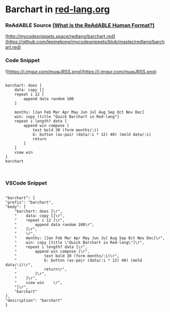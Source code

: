 
# Barchart in [red-lang.org](http://red-lang.org)


### ReAdABLE Source [(What is the ReAdABLE Human Format?)](http://readablehumanformat.com)

[http://mycodesnippets.space/redlang/barchart.red](https://github.com/lepinekong/mycodesnippets/blob/master/redlang/barchart.red)


### Code Snippet

![https://i.imgur.com/muwJRSS.png](https://i.imgur.com/muwJRSS.png)
                    


```

barchart: does [
    data: copy []
    repeat i 12 [
        append data random 100
    ]
    
    months: [Jan Feb Mar Apr May Jun Jul Aug Sep Oct Nov Dec]
    win: copy [title "Quick Barchart in Red-lang"]
    repeat i length? data [
        append win compose [
            text bold 30 (form months/:i)
            b: button (as-pair (data/:i * 12) 40) (mold data/:i)
            return
        ]
    ]
    view win    
]
barchart

        
```



### VSCode Snippet



```

"barchart": {
"prefix": "barchart",
"body": [
    "barchart: does [\r",
    "    data: copy []\r",
    "    repeat i 12 [\r",
    "        append data random 100\r",
    "    ]\r",
    "    \r",
    "    months: [Jan Feb Mar Apr May Jun Jul Aug Sep Oct Nov Dec]\r",
    "    win: copy [title \"Quick Barchart in Red-lang\"]\r",
    "    repeat i length? data [\r",
    "        append win compose [\r",
    "            text bold 30 (form months/:i)\r",
    "            b: button (as-pair (data/:i * 12) 40) (mold data/:i)\r",
    "            return\r",
    "        ]\r",
    "    ]\r",
    "    view win    \r",
    "]\r",
    "barchart"
],
"description": "barchart"
}
        
```


